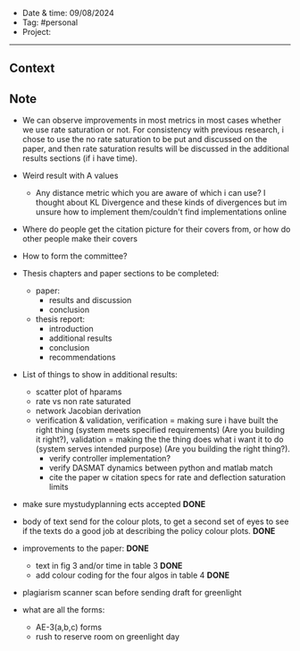 
- Date & time:  09/08/2024
- Tag: #personal
- Project:

---

## Context


## Note

- We can observe improvements in most metrics in most cases whether we use rate saturation or not. For consistency with previous research, i chose to use the no rate saturation to be put and discussed on the paper, and then rate saturation results will be discussed in the additional results sections (if i have time).
- Weird result with A values
	- Any distance metric which you are aware of which i can use? I thought about KL Divergence and these kinds of divergences but im unsure how to implement them/couldn't find implementations online
- Where do people get the citation picture for their covers from, or how do other people make their covers
- How to form the committee?
- Thesis chapters and paper sections to be completed:
	- paper:
		- results and discussion
		- conclusion
	- thesis report:
		- introduction
		- additional results
		- conclusion
		- recommendations
- List of things to show in additional results:
	- scatter plot of hparams
	- rate vs non rate saturated
	- network Jacobian derivation
	- verification & validation, verification = making sure i have built the right thing (system meets specified requirements) (Are you building it right?), validation = making the the thing does what i want it to do (system serves intended purpose) (Are you building the right thing?).
		- verify controller implementation?
		- verify DASMAT dynamics between python and matlab match
		- cite the paper w citation specs for rate and deflection saturation limits


- make sure mystudyplanning ects accepted   **DONE**
- body of text send for the colour plots, to get a second set of eyes to see if the texts do a good job at describing the policy colour plots.   **DONE**
- improvements to the paper:  **DONE**
	- text in fig 3 and/or time in table 3  **DONE**
	- add colour coding for the four algos in table 4  **DONE**
- plagiarism scanner scan before sending draft for greenlight
- what are all the forms:
	- AE-3(a,b,c) forms
	- rush to reserve room on greenlight day

